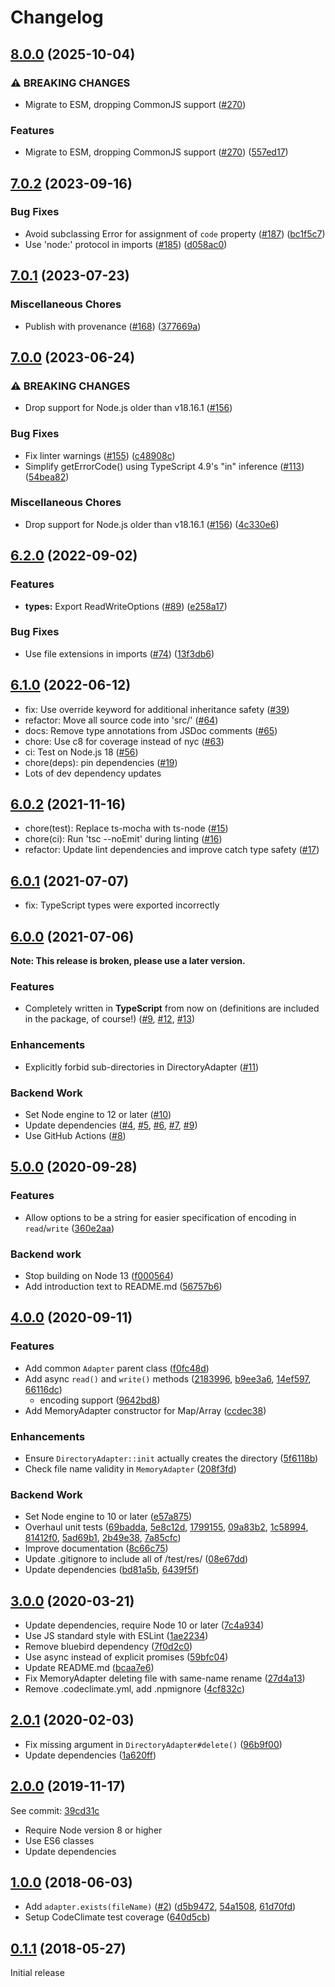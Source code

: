 # Changelog

## [8.0.0](https://github.com/meyfa/fs-adapters/compare/v7.0.2...v8.0.0) (2025-10-04)


### ⚠ BREAKING CHANGES

* Migrate to ESM, dropping CommonJS support ([#270](https://github.com/meyfa/fs-adapters/issues/270))

### Features

* Migrate to ESM, dropping CommonJS support ([#270](https://github.com/meyfa/fs-adapters/issues/270)) ([557ed17](https://github.com/meyfa/fs-adapters/commit/557ed1787364b5ec56259a500c1960f4a1321e2b))

## [7.0.2](https://github.com/meyfa/fs-adapters/compare/v7.0.1...v7.0.2) (2023-09-16)


### Bug Fixes

* Avoid subclassing Error for assignment of `code` property ([#187](https://github.com/meyfa/fs-adapters/issues/187)) ([bc1f5c7](https://github.com/meyfa/fs-adapters/commit/bc1f5c78e8826b67c9e24991d03dcafa69de96d4))
* Use 'node:' protocol in imports ([#185](https://github.com/meyfa/fs-adapters/issues/185)) ([d058ac0](https://github.com/meyfa/fs-adapters/commit/d058ac030dd81bc91f98066c130570850e5372c3))

## [7.0.1](https://github.com/meyfa/fs-adapters/compare/v7.0.0...v7.0.1) (2023-07-23)


### Miscellaneous Chores

* Publish with provenance ([#168](https://github.com/meyfa/fs-adapters/issues/168)) ([377669a](https://github.com/meyfa/fs-adapters/commit/377669a2bfec823050fc1d20949c805876a0d23e))

## [7.0.0](https://github.com/meyfa/fs-adapters/compare/v6.2.0...v7.0.0) (2023-06-24)


### ⚠ BREAKING CHANGES

* Drop support for Node.js older than v18.16.1 ([#156](https://github.com/meyfa/fs-adapters/issues/156))

### Bug Fixes

* Fix linter warnings ([#155](https://github.com/meyfa/fs-adapters/issues/155)) ([c48908c](https://github.com/meyfa/fs-adapters/commit/c48908ce60da9b06fbc6268f063e263235de8dfb))
* Simplify getErrorCode() using TypeScript 4.9's "in" inference ([#113](https://github.com/meyfa/fs-adapters/issues/113)) ([54bea82](https://github.com/meyfa/fs-adapters/commit/54bea82dd6e4bafa630cb963f513a15328d083ce))


### Miscellaneous Chores

* Drop support for Node.js older than v18.16.1 ([#156](https://github.com/meyfa/fs-adapters/issues/156)) ([4c330e6](https://github.com/meyfa/fs-adapters/commit/4c330e64e3a292b44ecba8edec136a38d708527f))

## [6.2.0](https://github.com/meyfa/fs-adapters/compare/v6.1.0...v6.2.0) (2022-09-02)


### Features

* **types:** Export ReadWriteOptions ([#89](https://github.com/meyfa/fs-adapters/issues/89)) ([e258a17](https://github.com/meyfa/fs-adapters/commit/e258a1721407b9058d2babe1ac2ed9ac4b682b65))


### Bug Fixes

* Use file extensions in imports ([#74](https://github.com/meyfa/fs-adapters/issues/74)) ([13f3db6](https://github.com/meyfa/fs-adapters/commit/13f3db6e7b6020f02aab91cf5eb9a01fb1bf90e5))

## [6.1.0](https://github.com/meyfa/fs-adapters/compare/v6.0.2...v6.1.0) (2022-06-12)

* fix: Use override keyword for additional inheritance safety ([#39](https://github.com/meyfa/fs-adapters/pull/39))
* refactor: Move all source code into 'src/' ([#64](https://github.com/meyfa/fs-adapters/pull/64))
* docs: Remove type annotations from JSDoc comments ([#65](https://github.com/meyfa/fs-adapters/pull/65))
* chore: Use c8 for coverage instead of nyc ([#63](https://github.com/meyfa/fs-adapters/pull/63))
* ci: Test on Node.js 18 ([#56](https://github.com/meyfa/fs-adapters/pull/56))
* chore(deps): pin dependencies ([#19](https://github.com/meyfa/fs-adapters/pull/19))
* Lots of dev dependency updates


## [6.0.2](https://github.com/meyfa/fs-adapters/compare/v6.0.1...v6.0.2) (2021-11-16)

* chore(test): Replace ts-mocha with ts-node ([#15](https://github.com/meyfa/fs-adapters/pull/15))
* chore(ci): Run 'tsc --noEmit' during linting ([#16](https://github.com/meyfa/fs-adapters/pull/16))
* refactor: Update lint dependencies and improve catch type safety ([#17](https://github.com/meyfa/fs-adapters/pull/17))


## [6.0.1](https://github.com/meyfa/fs-adapters/compare/v6.0.0...v6.0.1) (2021-07-07)

* fix: TypeScript types were exported incorrectly


## [6.0.0](https://github.com/meyfa/fs-adapters/compare/v5.0.0...v6.0.0) (2021-07-06)

**Note: This release is broken, please use a later version.**

### Features

* Completely written in **TypeScript** from now on (definitions are included in the package, of course!) ([#9](https://github.com/meyfa/fs-adapters/pull/9), [#12](https://github.com/meyfa/fs-adapters/pull/12), [#13](https://github.com/meyfa/fs-adapters/pull/13))

### Enhancements

* Explicitly forbid sub-directories in DirectoryAdapter ([#11](https://github.com/meyfa/fs-adapters/pull/11))

### Backend Work

* Set Node engine to 12 or later ([#10](https://github.com/meyfa/fs-adapters/pull/10))
* Update dependencies ([#4](https://github.com/meyfa/fs-adapters/pull/4), [#5](https://github.com/meyfa/fs-adapters/pull/5), [#6](https://github.com/meyfa/fs-adapters/pull/6), [#7](https://github.com/meyfa/fs-adapters/pull/7), [#9](https://github.com/meyfa/fs-adapters/pull/9))
* Use GitHub Actions ([#8](https://github.com/meyfa/fs-adapters/pull/8))


## [5.0.0](https://github.com/meyfa/fs-adapters/compare/v4.0.0...v5.0.0) (2020-09-28)

### Features

* Allow options to be a string for easier specification of encoding in `read`/`write` ([360e2aa](https://github.com/meyfa/fs-adapters/commit/360e2aa049cfa3c6d0fe868d7390e5232fa44223))

### Backend work

* Stop building on Node 13 ([f000564](https://github.com/meyfa/fs-adapters/commit/f00056479b86d0b7be0e104887c15eaebb08bb81))
* Add introduction text to README.md ([56757b6](https://github.com/meyfa/fs-adapters/commit/56757b6c291e7f8edaced243cba70cca2d9e6a91))


## [4.0.0](https://github.com/meyfa/fs-adapters/compare/v3.0.0...v4.0.0) (2020-09-11)

### Features

* Add common `Adapter` parent class ([f0fc48d](https://github.com/meyfa/fs-adapters/commit/f0fc48d7fe84b1a2cbd818c440a5242f2f0bb730))
* Add async `read()` and `write()` methods ([2183996](https://github.com/meyfa/fs-adapters/commit/2183996310d8432a6ebfc4f3ee0de5ceca0fe6da), [b9ee3a6](https://github.com/meyfa/fs-adapters/commit/b9ee3a609cf9aba575397083fd42579a50701e56), [14ef597](https://github.com/meyfa/fs-adapters/commit/14ef5971bf39955c3139811a8404613c5fedc441), [66116dc](https://github.com/meyfa/fs-adapters/commit/66116dc02b59dbbd9f7827bf09f20e82db4c2fbe))
  - encoding support ([9642bd8](https://github.com/meyfa/fs-adapters/commit/9642bd8f880639125c41f8f720fa7a9d0a679dab))
* Add MemoryAdapter constructor for Map/Array ([ccdec38](https://github.com/meyfa/fs-adapters/commit/ccdec384fcb633e0f7fd0ebc66ba144fca127e70))

### Enhancements

* Ensure `DirectoryAdapter::init` actually creates the directory ([5f6118b](https://github.com/meyfa/fs-adapters/commit/5f6118b51799957f94f7f9b73d7d376c1b9ea562))
* Check file name validity in `MemoryAdapter` ([208f3fd](https://github.com/meyfa/fs-adapters/commit/208f3fdd0950c19827c3130c96bde8bb0023dc5c))

### Backend Work

* Set Node engine to 10 or later ([e57a875](https://github.com/meyfa/fs-adapters/commit/e57a87598f72be2615127541519199b9ef976878))
* Overhaul unit tests ([69badda](https://github.com/meyfa/fs-adapters/commit/69badda34a460dc7bed953d56b45af31286ce89a), [5e8c12d](https://github.com/meyfa/fs-adapters/commit/5e8c12d4ed6cde8e17766631ca0e1d3ab37b40b0), [1799155](https://github.com/meyfa/fs-adapters/commit/17991554afc3bdd09937713d7f0ebf7022a0c23a), [09a83b2](https://github.com/meyfa/fs-adapters/commit/09a83b274d03879fbc6d522f4fd20e680a5fbde1), [1c58994](https://github.com/meyfa/fs-adapters/commit/1c58994adcbc8401ae4a9d6aaa30ffa9cc6ce89d), [81412f0](https://github.com/meyfa/fs-adapters/commit/81412f0edb541e3fa953d582bfe86d553f59bc84), [5ad69b1](https://github.com/meyfa/fs-adapters/commit/5ad69b17daad0ae1c95db1ba29c2a3742eeccfe7), [2b49e38](https://github.com/meyfa/fs-adapters/commit/2b49e38cdd5780155ebddea2d79cfeacae25d48c), [7a85cfc](https://github.com/meyfa/fs-adapters/commit/7a85cfc894df526cff4c722f42423ed7d752dbe0))
* Improve documentation ([8c66c75](https://github.com/meyfa/fs-adapters/commit/8c66c754ab766f762ccdf4a72a3902cf82fe8584))
* Update .gitignore to include all of /test/res/ ([08e67dd](https://github.com/meyfa/fs-adapters/commit/08e67dd5f40650c9c5db1ca9f855f1186b89be7c))
* Update dependencies ([bd81a5b](https://github.com/meyfa/fs-adapters/commit/bd81a5b0a96f4733da21d9c03396f672358d0061), [6439f5f](https://github.com/meyfa/fs-adapters/commit/6439f5f0fba932df9e2b574d39f8a3e3858bc0c0))


## [3.0.0](https://github.com/meyfa/fs-adapters/compare/v2.0.1...v3.0.0) (2020-03-21)

* Update dependencies, require Node 10 or later ([7c4a934](https://github.com/meyfa/fs-adapters/commit/7c4a93465e1d5c793cc83096b478538d733ba068))
* Use JS standard style with ESLint ([1ae2234](https://github.com/meyfa/fs-adapters/commit/1ae2234de1f914e444f4ac2a20dff9b223f23ccd))
* Remove bluebird dependency ([7f0d2c0](https://github.com/meyfa/fs-adapters/commit/7f0d2c0670bdcf0157dadda36f0075c19c130179))
* Use async instead of explicit promises ([59bfc04](https://github.com/meyfa/fs-adapters/commit/59bfc0425bf8a1ddf13553fcaa1e7f22ffad0fed))
* Update README.md ([bcaa7e6](https://github.com/meyfa/fs-adapters/commit/bcaa7e6cb7819375d1ce3dd56e4aa170be93b2cf))
* Fix MemoryAdapter deleting file with same-name rename ([27d4a13](https://github.com/meyfa/fs-adapters/commit/27d4a133db35b6984443326f08edda1d2175772f))
* Remove .codeclimate.yml, add .npmignore ([4cf832c](https://github.com/meyfa/fs-adapters/commit/4cf832c98042efc7b76f1b155a8c0beee73d1c80))


## [2.0.1](https://github.com/meyfa/fs-adapters/compare/v2.0.0...v2.0.1) (2020-02-03)

* Fix missing argument in `DirectoryAdapter#delete()` ([96b9f00](https://github.com/meyfa/fs-adapters/commit/96b9f0045b41612d0c0b05fe623c444083da6683))
* Update dependencies ([1a620ff](https://github.com/meyfa/fs-adapters/commit/1a620ff0fa78da2c4b53961a7b06455301f4fb69))


## [2.0.0](https://github.com/meyfa/fs-adapters/compare/v1.0.0...v2.0.0) (2019-11-17)

See commit: [39cd31c](https://github.com/meyfa/fs-adapters/commit/39cd31c2b7c3e320da140a4651f2e538ef229ea3)

- Require Node version 8 or higher
- Use ES6 classes
- Update dependencies


## [1.0.0](https://github.com/meyfa/fs-adapters/compare/v0.1.1...v1.0.0) (2018-06-03)

- Add `adapter.exists(fileName)` ([#2](https://github.com/meyfa/fs-adapters/pull/2)) ([d5b9472](https://github.com/meyfa/fs-adapters/commit/d5b947269d3b8464426e7b155961fce76ece7572), [54a1508](https://github.com/meyfa/fs-adapters/commit/54a1508261e4da285a8c26b9cb414177d187f61d), [61d70fd](https://github.com/meyfa/fs-adapters/commit/61d70fd2c1f106707326450798f9da8f3919e556))
- Setup CodeClimate test coverage ([640d5cb](https://github.com/meyfa/fs-adapters/commit/640d5cb2d6ec4cca77e300aad8f8cb7c65028130))


## [0.1.1](https://github.com/meyfa/fs-adapters/compare/aa8df8e6eb48530866a44cb836e68193f0723081...v0.1.1) (2018-05-27)

Initial release
